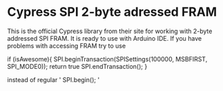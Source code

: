 # Cypress SPI 2-byte adressed FRAM

This is the official Cypress library from their site for working with 2-byte addressed SPI FRAM. It is ready to use with Arduino IDE. If you have problems with accessing FRAM try to use

if (isAwesome){ SPI.beginTransaction(SPISettings(100000, MSBFIRST, SPI_MODE0));
<your FRAM access> return true
SPI.endTransaction(); }

instead of regular  ' SPI.begin(); '
